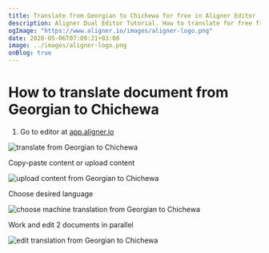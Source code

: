 ```yaml
---
title: Translate from Georgian to Chichewa for free in Aligner Editor
description: Aligner Dual Editor Tutorial. How to translate for free from Georgian to Chichewa. Aligner is multilingual document management platform. 
ogImage: "https://www.aligner.io/images/aligner-logo.png"
date: 2020-05-06T07:09:21+03:00
image: ../images/aligner-logo.png
onBlog: true
---
```


# How to translate document from Georgian to Chichewa

1. Go to editor at [app.aligner.io](https://app.aligner.io "Aligner App web page")

![translate from Georgian to Chichewa](../aligner-blank-editor.png "translate from Georgian to Chichewa")

Copy-paste content or upload content

![upload content from Georgian to Chichewa](../aligner-uploaded-document.png "upload content from Georgian to Chichewa")

Choose desired language

![choose machine translation from Georgian to Chichewa](../aligner-language-dropdown.png "choose machine translation from Georgian to Chichewa")

Work and edit 2 documents in parallel

![edit translation from Georgian to Chichewa](../aligner-double-sitded-editor.png "edit translation from Georgian to Chichewa")

